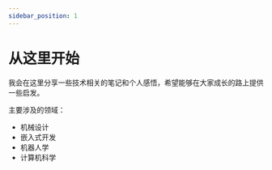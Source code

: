 ```yaml
---
sidebar_position: 1
---
```


# 从这里开始

我会在这里分享一些技术相关的笔记和个人感悟，希望能够在大家成长的路上提供一些启发。

主要涉及的领域：

* 机械设计
* 嵌入式开发
* 机器人学
* 计算机科学
